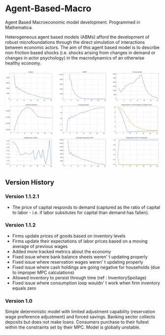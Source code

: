 # Agent-Based-Macro
Agent Based Macroeconomic model development. Programmed in Mathematica. 

Heterogeneous agent based models (ABMs) afford the development of robust microfoundations through the direct simulation of interactions between economic actors. The aim of this agent based model is to describe non-friction based shocks (i.e. shocks arising from changes in demand or changes in actor psychology) in the macrodynamics of an otherwise healthy economy.

<img src="ABM%20Sample%20Output%20-%20v1.1.2.1.png" alt = "ABM model graphical output demo">

## Version History
### Version 1.1.2.1
- The price of capital responds to demand (captured as the ratio of capital to labor - i.e. if labor subsitutes for capital than demand has fallen).

### Version 1.1.2
- Firms update prices of goods based on inventory levels
- Firms update their expectations of labor prices based on a moving average of previous wages
- Added more tracked metrics about the economy
- Fixed issue where bank balance sheets weren' t updating properly
- Fixed issue where reservation wages weren' t updating properly
- Fixed issue where cash holdings are going negative for households (due to improper MPC calculations)
- Allowed inventory to persist through time (ref : InventorySpoilage)
- Fixed issue where consumption loop wouldn' t work when firm inventory equals zero

### Version 1.0
Simple deterministic model with limited adjustment capability (reservation wage preference adjustment) and forced savings. Banking sector collects deposits but does not make loans. Consumers purchase to their fullest within the constraints set by their MPC. Model is globally unstable. 

